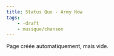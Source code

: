 ```yaml
---
title: Status Quo - Army Now
tags:
    - -draft
    - musique/chanson
---
```


Page créée automatiquement, mais vide.
